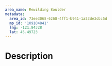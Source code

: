 ```yaml
---
area_name: Rewilding Boulder
metadata:
  area_id: 73ee3068-6268-4ff1-b941-1a23de3cbc5d
  mp_id: '109104841'
  lng: -121.84328
  lat: 45.49723
---
```

# Description
